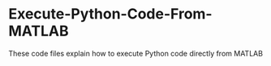 # Execute-Python-Code-From-MATLAB
These code files explain how to execute Python code directly from MATLAB
